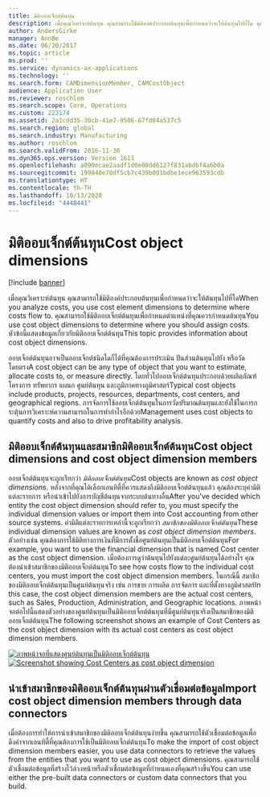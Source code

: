 ```yaml
---
title: มิติออบเจ็กต์ต้นทุน
description: เมื่อคุณวิเคราะห์ต้นทุน คุณสามารถใช้มิติองค์ประกอบต้นทุนเพื่อกำหนดว่าจะให้ต้นทุนไปที่ใด คุณสามารถใช้มิติออบเจ็กต์ต้นทุนเพื่อกำหนดตำแหน่งที่คุณควรกำหนดต้นทุน หัวข้อนี้แสดงข้อมูลเกี่ยวกับมิติออบเจ็กต์ต้นทุน
author: AndersGirke
manager: AnnBe
ms.date: 06/20/2017
ms.topic: article
ms.prod: ''
ms.service: dynamics-ax-applications
ms.technology: ''
ms.search.form: CAMDimensionMember, CAMCostObject
audience: Application User
ms.reviewer: roschlom
ms.search.scope: Core, Operations
ms.custom: 223174
ms.assetid: 2a1cdd35-30cb-41e7-9506-67fd04a537c5
ms.search.region: global
ms.search.industry: Manufacturing
ms.author: roschlom
ms.search.validFrom: 2016-11-30
ms.dyn365.ops.version: Version 1611
ms.openlocfilehash: a090ecae2aadf1d0e08dd6127f831abdbf4a6b0a
ms.sourcegitcommit: 199848e78df5cb7c439b001bdbe1ece963593cdb
ms.translationtype: HT
ms.contentlocale: th-TH
ms.lasthandoff: 10/13/2020
ms.locfileid: "4448441"
---
```

# <a name="cost-object-dimensions"></a><span data-ttu-id="59dc1-105">มิติออบเจ็กต์ต้นทุน</span><span class="sxs-lookup"><span data-stu-id="59dc1-105">Cost object dimensions</span></span>

[!include [banner](../includes/banner.md)]

<span data-ttu-id="59dc1-106">เมื่อคุณวิเคราะห์ต้นทุน คุณสามารถใช้มิติองค์ประกอบต้นทุนเพื่อกำหนดว่าจะให้ต้นทุนไปที่ใด</span><span class="sxs-lookup"><span data-stu-id="59dc1-106">When you analyze costs, you use cost element dimensions to determine where costs flow to.</span></span> <span data-ttu-id="59dc1-107">คุณสามารถใช้มิติออบเจ็กต์ต้นทุนเพื่อกำหนดตำแหน่งที่คุณควรกำหนดต้นทุน</span><span class="sxs-lookup"><span data-stu-id="59dc1-107">You use cost object dimensions to determine where you should assign costs.</span></span> <span data-ttu-id="59dc1-108">หัวข้อนี้แสดงข้อมูลเกี่ยวกับมิติออบเจ็กต์ต้นทุน</span><span class="sxs-lookup"><span data-stu-id="59dc1-108">This topic provides information about cost object dimensions.</span></span>

<span data-ttu-id="59dc1-109">ออบเจ็กต์ต้นทุนอาจเป็นออบเจ็กต์ชนิดใดก็ได้ที่คุณต้องการประเมิน ปันส่วนต้นทุนไปยัง หรือวัดโดยตรง</span><span class="sxs-lookup"><span data-stu-id="59dc1-109">A cost object can be any type of object that you want to estimate, allocate costs to, or measure directly.</span></span> <span data-ttu-id="59dc1-110">โดยทั่วไปออบเจ็กต์ต้นทุนประกอบด้วยผลิตภัณฑ์ โครงการ ทรัพยากร แผนก ศูนย์ต้นทุน และภูมิภาคทางภูมิศาสตร์</span><span class="sxs-lookup"><span data-stu-id="59dc1-110">Typical cost objects include products, projects, resources, departments, cost centers, and geographical regions.</span></span> <span data-ttu-id="59dc1-111">การจัดการใช้ออบเจ็กต์ต้นทุนในการวัดปริมาณต้นทุนและยังใช้ในการกระตุ้นการวิเคราะห์ความสามารถในการทำกำไรอีกด้วย</span><span class="sxs-lookup"><span data-stu-id="59dc1-111">Management uses cost objects to quantify costs and also to drive profitability analysis.</span></span>

## <a name="cost-object-dimensions-and-cost-object-dimension-members"></a><span data-ttu-id="59dc1-112">มิติออบเจ็กต์ต้นทุนและสมาชิกมิติออบเจ็กต์ต้นทุน</span><span class="sxs-lookup"><span data-stu-id="59dc1-112">Cost object dimensions and cost object dimension members</span></span>
<span data-ttu-id="59dc1-113">ออบเจ็กต์ต้นทุนจะถูกเรียกว่า *มิติออบเจ็กต์ต้นทุน*</span><span class="sxs-lookup"><span data-stu-id="59dc1-113">Cost objects are known as *cost object dimensions*.</span></span> <span data-ttu-id="59dc1-114">หลังจากที่คุณได้เลือกเอนทิตี้ที่ควรแสดงถึงมิติออบเจ็กต์ต้นทุนแล้ว คุณต้องระบุค่ามิติแต่ละรายการ หรือนำเข้าไปยังการบัญชีต้นทุนจากระบบต้นทางอื่น</span><span class="sxs-lookup"><span data-stu-id="59dc1-114">After you’ve decided which entity the cost object dimension should refer to, you must specify the individual dimension values or import them into Cost accounting from other source systems.</span></span> <span data-ttu-id="59dc1-115">ค่ามิติแต่ละรายการเหล่านี้จะถูกเรียกว่า *สมาชิกของมิติออบเจ็กต์ต้นทุน*</span><span class="sxs-lookup"><span data-stu-id="59dc1-115">These individual dimension values are known as *cost object dimension members*.</span></span> <span data-ttu-id="59dc1-116">ตัวอย่างเช่น คุณต้องการใช้มิติทางการเงินที่มีการตั้งชื่อศูนย์ต้นทุนเป็นมิติออบเจ็กต์ต้นทุน</span><span class="sxs-lookup"><span data-stu-id="59dc1-116">For example, you want to use the financial dimension that is named Cost center as the cost object dimension.</span></span> <span data-ttu-id="59dc1-117">เมื่อต้องการดูว่าต้นทุนไปยังแต่ละศูนย์ต้นทุนได้อย่างไร คุณต้องนำเข้าสมาชิกของมิติออบเจ็กต์ต้นทุน</span><span class="sxs-lookup"><span data-stu-id="59dc1-117">To see how costs flow to the individual cost centers, you must import the cost object dimension members.</span></span> <span data-ttu-id="59dc1-118">ในกรณีนี้ สมาชิกของมิติออบเจ็กต์ต้นทุนเป็นศูนย์ต้นทุนจริง เช่น การขาย การผลิต การจัดการ และที่ตั้งทางภูมิศาสตร์</span><span class="sxs-lookup"><span data-stu-id="59dc1-118">In this case, the cost object dimension members are the actual cost centers, such as Sales, Production, Administration, and Geographic locations.</span></span> <span data-ttu-id="59dc1-119">ภาพหน้าจอต่อไปนี้แสดงตัวอย่างของศูนย์ต้นทุนเป็นมิติออบเจ็กต์ต้นทุนที่มีศูนย์ต้นทุนจริงเป็นสมาชิกของมิติออบเจ็กต์ต้นทุน</span><span class="sxs-lookup"><span data-stu-id="59dc1-119">The following screenshot shows an example of Cost Centers as the cost object dimension with its actual cost centers as cost object dimension members.</span></span> 

<span data-ttu-id="59dc1-120">[![ภาพหน้าจอที่แสดงศูนย์ต้นทุนเป็นมิติออบเจ็กต์ต้นทุน](./media/cost-object-dimensions.png)](./media/cost-object-dimensions.png)</span><span class="sxs-lookup"><span data-stu-id="59dc1-120">[![Screenshot showing Cost Centers as cost object dimension](./media/cost-object-dimensions.png)](./media/cost-object-dimensions.png)</span></span>

## <a name="import-cost-object-dimension-members-through-data-connectors"></a><span data-ttu-id="59dc1-121">นำเข้าสมาชิกของมิติออบเจ็กต์ต้นทุนผ่านตัวเชื่อมต่อข้อมูล</span><span class="sxs-lookup"><span data-stu-id="59dc1-121">Import cost object dimension members through data connectors</span></span>
<span data-ttu-id="59dc1-122">เมื่อต้องการทำให้การนำเข้าสมาชิกของมิติออบเจ็กต์ต้นทุนง่ายขึ้น คุณสามารถใช้ตัวเชื่อมต่อข้อมูลเพื่อดึงค่าจากเอนทิตี้ที่คุณต้องการใช้เป็นมิติออบเจ็กต์ต้นทุน</span><span class="sxs-lookup"><span data-stu-id="59dc1-122">To make the import of cost object dimension members easier, you use data connectors to retrieve the values from the entities that you want to use as cost object dimensions.</span></span> <span data-ttu-id="59dc1-123">คุณสามารถใช้ตัวเชื่อมต่อข้อมูลที่สร้างไว้ล่วงหน้าหรือตัวเชื่อมต่อข้อมูลที่กำหนดเองที่คุณสร้างขึ้น</span><span class="sxs-lookup"><span data-stu-id="59dc1-123">You can use either the pre-built data connectors or custom data connectors that you build.</span></span>



